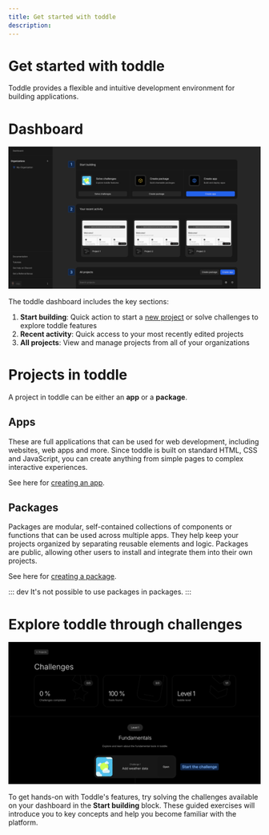 ```yaml
---
title: Get started with toddle
description:
---
```


# Get started with toddle
Toddle provides a flexible and intuitive development environment for building applications.

# Dashboard

![Dashboard|16/9](dashboard.webp)

The toddle dashboard includes the key sections:
1. **Start building**: Quick action to start a [new project](/get-started/create-a-project) or solve challenges to explore toddle features
2. **Recent activity**: Quick access to your most recently edited projects
3. **All projects**: View and manage projects from all of your organizations

# Projects in toddle
A project in toddle can be either an **app** or a **package**.
## Apps
These are full applications that can be used for web development, including websites, web apps and more. Since toddle is built on standard HTML, CSS and JavaScript, you can create anything from simple pages to complex interactive experiences.

See here for [creating an app](/get-started/create-a-project#create-an-app).
## Packages
Packages are modular, self-contained collections of components or functions that can be used across multiple apps. They help keep your projects organized by separating reusable elements and logic. Packages are public, allowing other users to install and integrate them into their own projects.

See here for [creating a package](/get-started/create-a-project#create-a-package).

::: dev
It's not possible to use packages in packages.
:::

# Explore toddle through challenges

![Challenges|16/9](challenges.webp)

To get hands-on with Toddle's features, try solving the challenges available on your dashboard in the **Start building** block. These guided exercises will introduce you to key concepts and help you become familiar with the platform.
